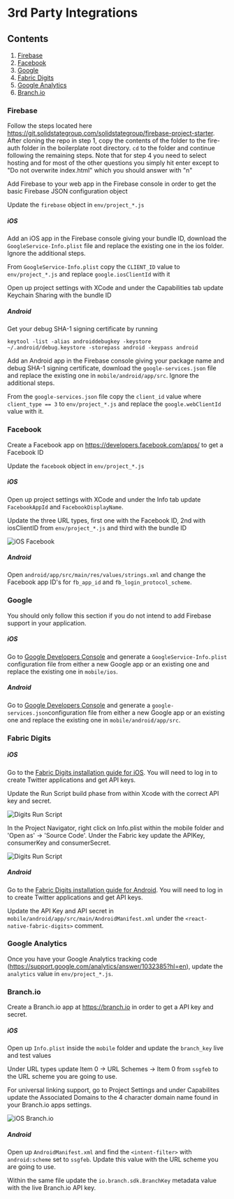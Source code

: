 # 3rd Party Integrations

## Contents

1. [Firebase](#Firebase)
2. [Facebook](#Facebook)
3. [Google](#Google)
4. [Fabric Digits](#Fabric-Digits)
5. [Google Analytics](#Google-Analytics)
6. [Branch.io](#Branch.io)

### Firebase

Follow the steps located here https://git.solidstategroup.com/solidstategroup/firebase-project-starter. After cloning the repo in step 1, copy the contents of the folder to the fire-auth folder in the boilerplate root directory. ```cd``` to the folder and continue following the remaining steps. Note that for step 4 you need to select hosting and for most of the other questions you simply hit enter except to "Do not overwrite index.html" which you should answer with "n"

Add Firebase to your web app in the Firebase console in order to get the basic Firebase JSON configuration object

Update the `firebase` object in `env/project_*.js`

##### iOS

Add an iOS app in the Firebase console giving your bundle ID, download the `GoogleService-Info.plist` file and replace the existing one in the ios folder. Ignore the additional steps.

From `GoogleService-Info.plist` copy the `CLIENT_ID` value to `env/project_*.js` and replace `google.iosClientId` with it

Open up project settings with XCode and under the Capabilities tab update Keychain Sharing with the bundle ID

##### Android

Get your debug SHA-1 signing certificate by running
```
keytool -list -alias androiddebugkey -keystore ~/.android/debug.keystore -storepass android -keypass android
```
Add an Android app in the Firebase console giving your package name and debug SHA-1 signing certificate, download the `google-services.json` file and replace the existing one in ```mobile/android/app/src```. Ignore the additional steps.

From the `google-services.json` file copy the `client_id` value where `client_type == 3` to `env/project_*.js` and replace the `google.webClientId` value with it.

### Facebook

Create a Facebook app on https://developers.facebook.com/apps/ to get a Facebook ID

Update the `facebook` object in `env/project_*.js`

##### iOS

Open up project settings with XCode and under the Info tab update `FacebookAppId` and `FacebookDisplayName`.

Update the three URL types, first one with the Facebook ID, 2nd with iosClientID from `env/project_*.js` and third with the bundle ID

![iOS Facebook](http://g.recordit.co/GDqmbyI6Gb.gif)

##### Android

Open `android/app/src/main/res/values/strings.xml` and change the Facebook app ID's for `fb_app_id` and `fb_login_protocol_scheme`.

### Google

You should only follow this section if you do not intend to add Firebase support in your application.

##### iOS

Go to [Google Developers Console](https://developers.google.com/mobile/add?platform=ios&cntapi=signin&cnturl=https:%2F%2Fdevelopers.google.com%2Fidentity%2Fsign-in%2Fios%2Fsign-in%3Fconfigured%3Dtrue&cntlbl=Continue%20Adding%20Sign-In) and generate a `GoogleService-Info.plist` configuration file from either a new Google app or an existing one and replace the existing one in `mobile/ios`.

##### Android

Go to [Google Developers Console](https://developers.google.com/mobile/add?platform=android&cntapi=signin&cnturl=https:%2F%2Fdevelopers.google.com%2Fidentity%2Fsign-in%2Fandroid%2Fsign-in%3Fconfigured%3Dtrue&cntlbl=Continue%20Adding%20Sign-In) and generate a `google-services.json`configuration file from either a new Google app or an existing one and replace the existing one in `mobile/android/app/src`.

### Fabric Digits

##### iOS

Go to the [Fabric Digits installation guide for iOS](https://fabric.io/kits/ios/digits/install). You will need to log in to create Twitter applications and get API keys.

Update the Run Script build phase from within Xcode with the correct API key and secret.

![Digits Run Script](https://git.solidstategroup.com/solidstategroup/ssg-frontend-boilerplate/raw/master/ThirdPartyDigits.png)

In the Project Navigator, right click on Info.plist within the mobile folder and 'Open as' -> 'Source Code'. Under the Fabric key update the APIKey, consumerKey and consumerSecret.

![Digits Run Script](https://git.solidstategroup.com/solidstategroup/ssg-frontend-boilerplate/raw/master/ThirdPartyDigits2.png)

##### Android

Go to the [Fabric Digits installation guide for Android](https://fabric.io/kits/android/digits/install). You will need to log in to create Twitter applications and get API keys.

Update the API Key and API secret in `mobile/android/app/src/main/AndroidManifest.xml` under the `<react-native-fabric-digits>` comment.

### Google Analytics

Once you have your Google Analytics tracking code (https://support.google.com/analytics/answer/1032385?hl=en), update the `analytics` value in `env/project_*.js`.

### Branch.io

Create a Branch.io app at https://branch.io in order to get a API key and secret.

##### iOS

Open up `Info.plist` inside the `mobile` folder and update the `branch_key` live and test values

Under URL types update Item 0 -> URL Schemes -> Item 0 from `ssgfeb` to the URL scheme you are going to use.

For universal linking support, go to Project Settings and under Capabilites update the Associated Domains to the 4 character domain name found in your Branch.io apps settings.

![iOS Branch.io](http://g.recordit.co/u9xPBrOoGn.gif)

##### Android

Open up `AndroidManifest.xml` and find the `<intent-filter>` with `android:scheme` set to `ssgfeb`. Update this value with the URL scheme you are going to use.

Within the same file update the `io.branch.sdk.BranchKey` metadata value with the live Branch.io API key.

